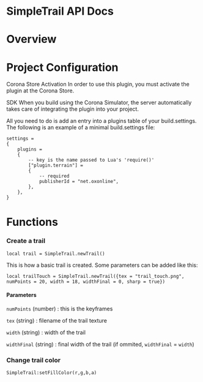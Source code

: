 # SimpleTrail API Docs

# Overview

# Project Configuration

Corona Store Activation
In order to use this plugin, you must activate the plugin at the Corona Store.

SDK
When you build using the Corona Simulator, the server automatically takes care of integrating the plugin into your project.

All you need to do is add an entry into a plugins table of your build.settings. The following is an example of a minimal build.settings file:

```
settings =
{
	plugins =
	{
		-- key is the name passed to Lua's 'require()'
		["plugin.terrain"] =
		{
			-- required
			publisherId = "net.oxonline",
		},
	},
}
```

# Functions

### Create a trail
```
local trail = SimpleTrail.newTrail()
```
This is how a basic trail is created.
Some parameters can be added like this:

```
local trailTouch = SimpleTrail.newTrail({tex = "trail_touch.png", numPoints = 20, width = 18, widthFinal = 0, sharp = true})
```

#### Parameters

`numPoints` (number) : this is the keyframes 

`tex` (string) : filename of the trail texture

`width` (string) : width of the trail

`widthFinal` (string) : final width of the trail (if ommited, `widthFinal` = `width`)

### Change trail color
```
SimpleTrail:setFillColor(r,g,b,a)
```
